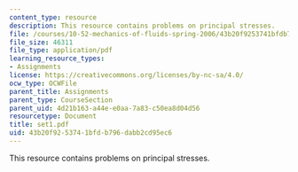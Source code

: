 ```yaml
---
content_type: resource
description: This resource contains problems on principal stresses.
file: /courses/10-52-mechanics-of-fluids-spring-2006/43b20f9253741bfdb796dabb2cd95ec6_set1.pdf
file_size: 46311
file_type: application/pdf
learning_resource_types:
- Assignments
license: https://creativecommons.org/licenses/by-nc-sa/4.0/
ocw_type: OCWFile
parent_title: Assignments
parent_type: CourseSection
parent_uid: 4d21b163-a44e-e0aa-7a83-c50ea8d04d56
resourcetype: Document
title: set1.pdf
uid: 43b20f92-5374-1bfd-b796-dabb2cd95ec6
---
```

This resource contains problems on principal stresses.